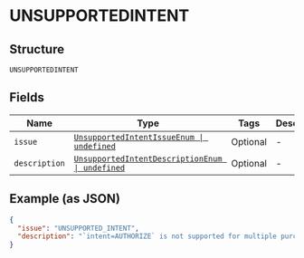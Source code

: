 
# UNSUPPORTEDINTENT

## Structure

`UNSUPPORTEDINTENT`

## Fields

| Name | Type | Tags | Description |
|  --- | --- | --- | --- |
| `issue` | [`UnsupportedIntentIssueEnum \| undefined`](../../doc/models/unsupported-intent-issue-enum.md) | Optional | - |
| `description` | [`UnsupportedIntentDescriptionEnum \| undefined`](../../doc/models/unsupported-intent-description-enum.md) | Optional | - |

## Example (as JSON)

```json
{
  "issue": "UNSUPPORTED_INTENT",
  "description": "`intent=AUTHORIZE` is not supported for multiple purchase units. Only `intent=CAPTURE` is supported."
}
```

